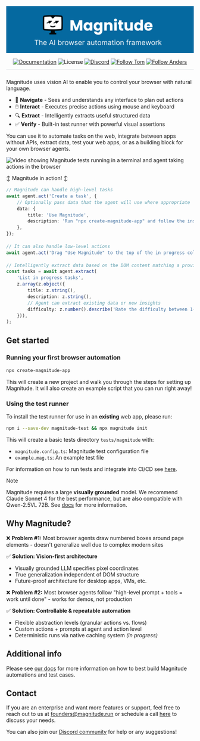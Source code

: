 <div align="center">
  <img src="assets/banner.png" alt="Magnitude Text Logo"/>
</div>

<p align="center" style="margin-top: 12px; margin-bottom: 12px;">
  <a href="https://docs.magnitude.run/getting-started/introduction" target="_blank"><img src="https://img.shields.io/badge/📕-Docs-0369a1?style=flat-square&labelColor=0369a1&color=gray" alt="Documentation" /></a> <img src="https://img.shields.io/badge/License-Apache%202.0-0369a1?style=flat-square&labelColor=0369a1&color=gray" alt="License" /> <a href="https://discord.gg/VcdpMh9tTy" target="_blank"><img src="https://img.shields.io/discord/1305570963206836295?style=flat-square&logo=discord&logoColor=white&label=Discord&labelColor=5865F2&color=gray" alt="Discord" /></a> <a href="https://x.com/tgrnwld" target="_blank"><img src="https://img.shields.io/badge/-Follow%20Tom!-000000?style=flat-square&labelColor=000000&color=gray&logo=x&logoColor=white" alt="Follow Tom" /></a> <a href="https://x.com/ndrsrkl" target="_blank"><img src="https://img.shields.io/badge/-Follow%20Anders!-000000?style=flat-square&labelColor=000000&color=gray&logo=x&logoColor=white" alt="Follow Anders" /></a>
</p>

<hr style="height: 1px; border: none; background-color: #e1e4e8; margin-top: 0px; margin-bottom: 24px; 0;">

Magnitude uses vision AI to enable you to control your browser with natural language.
- 🧭 **Navigate** - Sees and understands any interface to plan out actions
- 🖱️ **Interact** - Executes precise actions using mouse and keyboard
- 🔍 **Extract** - Intelligently extracts useful structured data
- ✅ **Verify** - Built-in test runner with powerful visual assertions

You can use it to automate tasks on the web, integrate between apps without APIs, extract data, test your web apps, or as a building block for your own browser agents.

![Video showing Magnitude tests running in a terminal and agent taking actions in the browser](assets/readme.gif)

↕️ Magnitude in action! ↕️
```ts
// Magnitude can handle high-level tasks
await agent.act('Create a task', {
    // Optionally pass data that the agent will use where appropriate
    data: {
        title: 'Use Magnitude',
        description: 'Run "npx create-magnitude-app" and follow the instructions',
    },
});

// It can also handle low-level actions
await agent.act('Drag "Use Magnitude" to the top of the in progress column');

// Intelligently extract data based on the DOM content matching a provided zod schema
const tasks = await agent.extract(
    'List in progress tasks',
    z.array(z.object({
        title: z.string(),
        description: z.string(),
        // Agent can extract existing data or new insights
        difficulty: z.number().describe('Rate the difficulty between 1-5')
    })),
);
```

## Get started

### Running your first browser automation
```bash
npx create-magnitude-app
```

This will create a new project and walk you through the steps for setting up Magnitude. It will also create an example script that you can run right away!

### Using the test runner
To install the test runner for use in an **existing** web app, please run:
```bash
npm i --save-dev magnitude-test && npx magnitude init
```

This will create a basic tests directory `tests/magnitude` with:
- `magnitude.config.ts`: Magnitude test configuration file
- `example.mag.ts`: An example test file

For information on how to run tests and integrate into CI/CD see [here](https://docs.magnitude.run/core-concepts/running-tests).

> [!NOTE]
> Magnitude requires a large **visually grounded** model. We recommend Claude Sonnet 4 for the best performance, but are also compatible with Qwen-2.5VL 72B. See [docs](https://docs.magnitude.run/customizing/llm-configuration) for more information.


## Why Magnitude?
❌ **Problem #1:** Most browser agents draw numbered boxes around page elements - doesn't generalize well due to complex modern sites

✅ **Solution: Vision-first architecture**
* Visually grounded LLM specifies pixel coordinates
* True generalization independent of DOM structure
* Future-proof architecture for desktop apps, VMs, etc.

❌ **Problem #2:** Most browser agents follow "high-level prompt + tools = work until done" - works for demos, not production

✅ **Solution: Controllable & repeatable automation**
* Flexible abstraction levels (granular actions vs. flows)
* Custom actions + prompts at agent and action level
* Deterministic runs via native caching system *(in progress)*

## Additional info

Please see [our docs](https://docs.magnitude.run) for more information on how to best build Magnitude automations and test cases.

## Contact
If you are an enterprise and want more features or support, feel free to reach out to us at founders@magnitude.run or schedule a call [here](https://cal.com/tom-greenwald/30min) to discuss your needs.

You can also join our <a href="https://discord.gg/VcdpMh9tTy" target="_blank">Discord community</a> for help or any suggestions!
